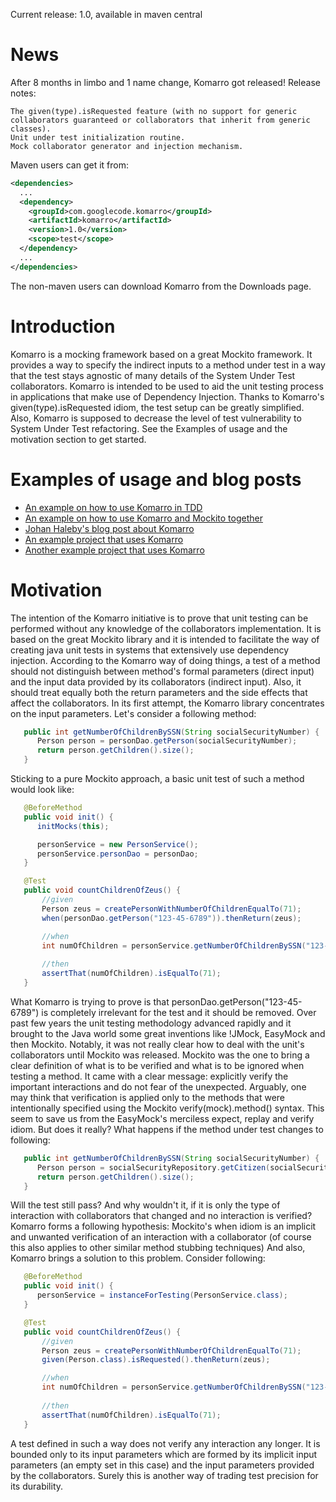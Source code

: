 Current release: 1.0, available in maven central

# News
After 8 months in limbo and 1 name change, Komarro got released!
Release notes:

    The given(type).isRequested feature (with no support for generic collaborators guaranteed or collaborators that inherit from generic classes).
    Unit under test initialization routine.
    Mock collaborator generator and injection mechanism. 

Maven users can get it from:

```xml
<dependencies>
  ...
  <dependency>
    <groupId>com.googlecode.komarro</groupId>
    <artifactId>komarro</artifactId>
    <version>1.0</version>
    <scope>test</scope>
  </dependency>
  ...
</dependencies>
```

The non-maven users can download Komarro from the Downloads page.

# Introduction
Komarro is a mocking framework based on a great Mockito framework. It provides a way to specify the indirect inputs to a method under test in a way that the test stays agnostic of many details of the System Under Test collaborators. Komarro is intended to be used to aid the unit testing process in applications that make use of Dependency Injection. Thanks to Komarro's given(type).isRequested idiom, the test setup can be greatly simplified. Also, Komarro is supposed to decrease the level of test vulnerability to System Under Test refactoring.
See the Examples of usage and the motivation section to get started.


# Examples of usage and blog posts

* [An example on how to use Komarro in TDD](https://marekdec.wordpress.com/2012/01/30/mockarro-tdd-example/)
* [An example on how to use Komarro and Mockito together](https://marekdec.wordpress.com/2012/02/13/mockarro-changes-name-to-komarro/)
* [Johan Haleby's blog post about Komarro](https://blog.jayway.com/2012/02/13/komarro-a-new-interesting-mock-framework-for-java/)
* [An example project that uses Komarro](https://github.com/marekdec/komarro-example-pizza-shop)
* [Another example project that uses Komarro](https://github.com/marekdec/planetary-system)

# Motivation
The intention of the Komarro initiative is to prove that unit testing can be performed without any knowledge of the collaborators implementation.
It is based on the great Mockito library and it is intended to facilitate the way of creating java unit tests in systems that extensively use dependency injection.
According to the Komarro way of doing things, a test of a method should not distinguish between method's formal parameters (direct input) and the input data provided by its collaborators (indirect input). Also, it should treat equally both the return parameters and the side effects that affect the collaborators.
In its first attempt, the Komarro library concentrates on the input parameters.
Let's consider a following method:

```java
   public int getNumberOfChildrenBySSN(String socialSecurityNumber) {
      Person person = personDao.getPerson(socialSecurityNumber);
      return person.getChildren().size();
   }
```

Sticking to a pure Mockito approach, a basic unit test of such a method would look like:


```java
   @BeforeMethod
   public void init() {
      initMocks(this);

      personService = new PersonService();
      personService.personDao = personDao;
   }

   @Test
   public void countChildrenOfZeus() {
       //given
       Person zeus = createPersonWithNumberOfChildrenEqualTo(71);
       when(personDao.getPerson("123-45-6789")).thenReturn(zeus);

       //when
       int numOfChildren = personService.getNumberOfChildrenBySSN("123-45-6789");
 
       //then
       assertThat(numOfChildren).isEqualTo(71);
   }
```

What Komarro is trying to prove is that personDao.getPerson("123-45-6789") is completely irrelevant for the test and it should be removed. Over past few years the unit testing methodology advanced rapidly and it brought to the Java world some great inventions like !JMock, EasyMock and then Mockito. Notably, it was not really clear how to deal with the unit's collaborators until Mockito was released. Mockito was the one to bring a clear definition of what is to be verified and what is to be ignored when testing a method. It came with a clear message: explicitly verify the important interactions and do not fear of the unexpected. Arguably, one may think that verification is applied only to the methods that were intentionally specified using the Mockito verify(mock).method() syntax. This seem to save us from the EasyMock's merciless expect, replay and verify idiom.
But does it really? What happens if the method under test changes to following:

```java
   public int getNumberOfChildrenBySSN(String socialSecurityNumber) {
      Person person = socialSecurityRepository.getCitizen(socialSecurityNumber);
      return person.getChildren().size();
   }
```

Will the test still pass? And why wouldn't it, if it is only the type of interaction with collaborators that changed and no interaction is verified? Komarro forms a following hypothesis: Mockito's when idiom is an implicit and unwanted verification of an interaction with a collaborator (of course this also applies to other similar method stubbing techniques)
And also, Komarro brings a solution to this problem. Consider following:


```java
   @BeforeMethod
   public void init() {
      personService = instanceForTesting(PersonService.class);
   }

   @Test
   public void countChildrenOfZeus() {
       //given
       Person zeus = createPersonWithNumberOfChildrenEqualTo(71);
       given(Person.class).isRequested().thenReturn(zeus);

       //when
       int numOfChildren = personService.getNumberOfChildrenBySSN("123-45-6789");
 
       //then
       assertThat(numOfChildren).isEqualTo(71);
   }
```

A test defined in such a way does not verify any interaction any longer. It is bounded only to its input parameters which are formed by its implicit input parameters (an empty set in this case) and the input parameters provided by the collaborators.
Surely this is another way of trading test precision for its durability. 
